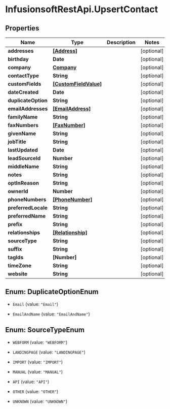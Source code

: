 # InfusionsoftRestApi.UpsertContact

## Properties
Name | Type | Description | Notes
------------ | ------------- | ------------- | -------------
**addresses** | [**[Address]**](Address.md) |  | [optional] 
**birthday** | **Date** |  | [optional] 
**company** | [**Company**](Company.md) |  | [optional] 
**contactType** | **String** |  | [optional] 
**customFields** | [**[CustomFieldValue]**](CustomFieldValue.md) |  | [optional] 
**dateCreated** | **Date** |  | [optional] 
**duplicateOption** | **String** |  | [optional] 
**emailAddresses** | [**[EmailAddress]**](EmailAddress.md) |  | [optional] 
**familyName** | **String** |  | [optional] 
**faxNumbers** | [**[FaxNumber]**](FaxNumber.md) |  | [optional] 
**givenName** | **String** |  | [optional] 
**jobTitle** | **String** |  | [optional] 
**lastUpdated** | **Date** |  | [optional] 
**leadSourceId** | **Number** |  | [optional] 
**middleName** | **String** |  | [optional] 
**notes** | **String** |  | [optional] 
**optInReason** | **String** |  | [optional] 
**ownerId** | **Number** |  | [optional] 
**phoneNumbers** | [**[PhoneNumber]**](PhoneNumber.md) |  | [optional] 
**preferredLocale** | **String** |  | [optional] 
**preferredName** | **String** |  | [optional] 
**prefix** | **String** |  | [optional] 
**relationships** | [**[Relationship]**](Relationship.md) |  | [optional] 
**sourceType** | **String** |  | [optional] 
**suffix** | **String** |  | [optional] 
**tagIds** | **[Number]** |  | [optional] 
**timeZone** | **String** |  | [optional] 
**website** | **String** |  | [optional] 


<a name="DuplicateOptionEnum"></a>
## Enum: DuplicateOptionEnum


* `Email` (value: `"Email"`)

* `EmailAndName` (value: `"EmailAndName"`)




<a name="SourceTypeEnum"></a>
## Enum: SourceTypeEnum


* `WEBFORM` (value: `"WEBFORM"`)

* `LANDINGPAGE` (value: `"LANDINGPAGE"`)

* `IMPORT` (value: `"IMPORT"`)

* `MANUAL` (value: `"MANUAL"`)

* `API` (value: `"API"`)

* `OTHER` (value: `"OTHER"`)

* `UNKNOWN` (value: `"UNKNOWN"`)




